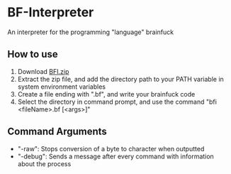 # BF-Interpreter
An interpreter for the programming "language" brainfuck

## How to use
1. Download [BFI.zip](https://github.com/DeoTimeTheGithubUser/BF-Interpreter/files/8468759/BFI.zip)
2. Extract the zip file, and add the directory path to your PATH variable in system environment variables
3. Create a file ending with ".bf", and write your brainfuck code
4. Select the directory in command prompt, and use the command "bfi \<fileName\>.bf [\<args\>]"

## Command Arguments
* "-raw": Stops conversion of a byte to character when outputted
* "-debug": Sends a message after every command with information about the process
